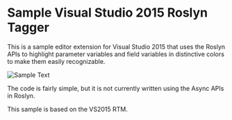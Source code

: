# Sample Visual Studio 2015 Roslyn Tagger

This is a sample editor extension for Visual Studio 2015 that uses the 
Roslyn APIs to highlight parameter variables and field variables in distinctive
colors to make them easily recognizable.

![Sample Text](http://winterdom.com/wp-content/uploads/2014/11/RoslynColorizer.png)

The code is fairly simple, but it is not currently written using the
Async APIs in Roslyn.

This sample is based on the VS2015 RTM.
